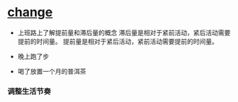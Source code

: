 # [change](https://github.com/zfy68/gitblog/issues/16)

- 上班路上了解提前量和滞后量的概念
滞后量是相对于紧前活动，紧后活动需要提前的时间量。
提前量是相对于紧后活动，紧前活动需要提前的时间量。

- 晚上跑了步
- 喝了放置一个月的普洱茶


### 调整生活节奏

